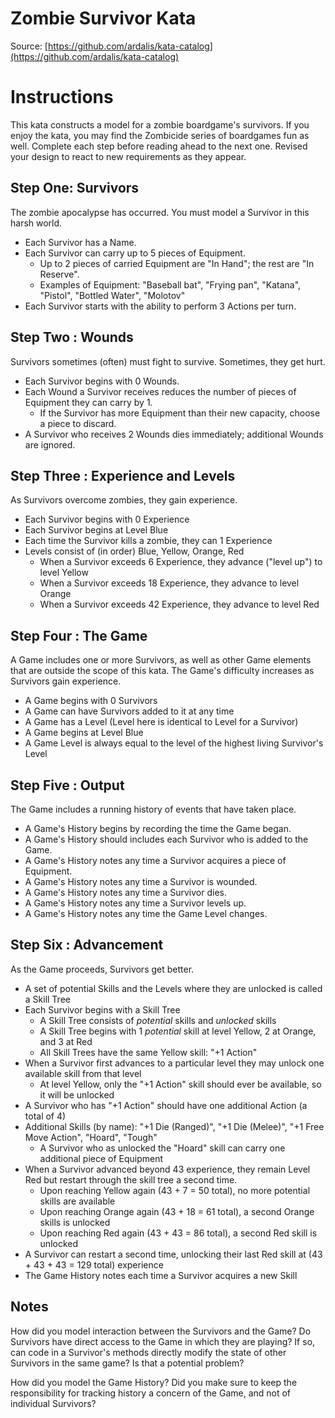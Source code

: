 Zombie Survivor Kata
====================
Source: [https://github.com/ardalis/kata-catalog](https://github.com/ardalis/kata-catalog)

# Instructions #

This kata constructs a model for a zombie boardgame's survivors. If you enjoy the kata, you may find the Zombicide series of boardgames fun as well. Complete each step before reading ahead to the next one. Revised your design to react to new requirements as they appear.

## Step One: Survivors

The zombie apocalypse has occurred. You must model a Survivor in this harsh world. 

- Each Survivor has a Name. 
- Each Survivor can carry up to 5 pieces of Equipment. 
	- Up to 2 pieces of carried Equipment are "In Hand"; the rest are "In Reserve".
	- Examples of Equipment: "Baseball bat", "Frying pan", "Katana", "Pistol", "Bottled Water", "Molotov"
- Each Survivor starts with the ability to perform 3 Actions per turn.

## Step Two : Wounds

Survivors sometimes (often) must fight to survive. Sometimes, they get hurt.

- Each Survivor begins with 0 Wounds.
- Each Wound a Survivor receives reduces the number of pieces of Equipment they can carry by 1.
	- If the Survivor has more Equipment than their new capacity, choose a piece to discard.
- A Survivor who receives 2 Wounds dies immediately; additional Wounds are ignored.

## Step Three : Experience and Levels

As Survivors overcome zombies, they gain experience.

- Each Survivor begins with 0 Experience
- Each Survivor begins at Level Blue
- Each time the Survivor kills a zombie, they can 1 Experience
- Levels consist of (in order) Blue, Yellow, Orange, Red
	- When a Survivor exceeds 6 Experience, they advance ("level up") to level Yellow
	- When a Survivor exceeds 18 Experience, they advance to level Orange
	- When a Survivor exceeds 42 Experience, they advance to level Red

## Step Four : The Game

A Game includes one or more Survivors, as well as other Game elements that are outside the scope of this kata. The Game's difficulty increases as Survivors gain experience.

- A Game begins with 0 Survivors
- A Game can have Survivors added to it at any time
- A Game has a Level (Level here is identical to Level for a Survivor)
- A Game begins at Level Blue
- A Game Level is always equal to the level of the highest living Survivor's Level

## Step Five : Output

The Game includes a running history of events that have taken place.

- A Game's History begins by recording the time the Game began.
- A Game's History should includes each Survivor who is added to the Game.
- A Game's History notes any time a Survivor acquires a piece of Equipment.
- A Game's History notes any time a Survivor is wounded.
- A Game's History notes any time a Survivor dies.
- A Game's History notes any time a Survivor levels up.
- A Game's History notes any time the Game Level changes.

## Step Six : Advancement

As the Game proceeds, Survivors get better.

- A set of potential Skills and the Levels where they are unlocked is called a Skill Tree
- Each Survivor begins with a Skill Tree
	- A Skill Tree consists of *potential* skills and *unlocked* skills
	- A Skill Tree begins with 1 *potential* skill at level Yellow, 2 at Orange, and 3 at Red
	- All Skill Trees have the same Yellow skill: "+1 Action"
- When a Survivor first advances to a particular level they may unlock one available skill from that level
	- At level Yellow, only the "+1 Action" skill should ever be available, so it will be unlocked
- A Survivor who has "+1 Action" should have one additional Action (a total of 4)
- Additional Skills (by name): "+1 Die (Ranged)", "+1 Die (Melee)", "+1 Free Move Action", "Hoard", "Tough"
	- A Survivor who as unlocked the "Hoard" skill can carry one additional piece of Equipment
- When a Survivor advanced beyond 43 experience, they remain Level Red but restart through the skill tree a second time.
	- Upon reaching Yellow again (43 + 7 = 50 total), no more potential skills are available
	- Upon reaching Orange again (43 + 18 = 61 total), a second Orange skills is unlocked
	- Upon reaching Red again (43 + 43 = 86 total), a second Red skill is unlocked
- A Survivor can restart a second time, unlocking their last Red skill at (43 + 43 + 43 = 129 total) experience
- The Game History notes each time a Survivor acquires a new Skill

## Notes

How did you model interaction between the Survivors and the Game? Do Survivors have direct access to the Game in which they are playing? If so, can code in a Survivor's methods directly modify the state of other Survivors in the same game? Is that a potential problem?

How did you model the Game History? Did you make sure to keep the responsibility for tracking history a concern of the Game, and not of individual Survivors?